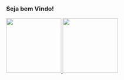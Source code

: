 ### Seja bem Vindo!


<div>
  <a href="https://github.com/Daniel-O-Mendes">
  <img height="150em" src="https://github-readme-stats.vercel.app/api?username=Daniel-O-Mendes&show_icons=true&theme=dark">
  <img height="150em" src="https://github-readme-stats.vercel.app/api/top-langs/?username=Daniel-O-Mendes&layout=compact&theme=dark">
</div>
